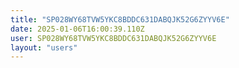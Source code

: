 ```yaml
---
title: "SP028WY68TVW5YKC8BDDC631DABQJK52G6ZYYV6E"
date: 2025-01-06T16:00:39.110Z
user: SP028WY68TVW5YKC8BDDC631DABQJK52G6ZYYV6E
layout: "users"
---
```

    